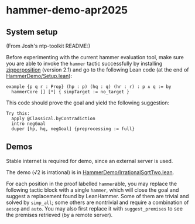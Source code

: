 # hammer-demo-apr2025

## System setup

(From Josh's ntp-toolkit README:)

Before experimenting with the current hammer evaluation tool, make sure you are able to invoke the `hammer` tactic successfully by installing [zipperposition](https://github.com/sneeuwballen/zipperposition) (version 2.1) and go to the following Lean code (at the end of [HammerDemo/Setup.lean](HammerDemo/Setup.lean)):
```
example {p q r : Prop} (hp : p) (hq : q) (hr : r) : p ∧ q := by
  hammerCore [] [*] { simpTarget := no_target }
```

This code should prove the goal and yield the following suggestion:
```
Try this:
  apply @Classical.byContradiction
  intro negGoal
  duper [hp, hq, negGoal] {preprocessing := full}
```

## Demos
Stable internet is required for demo, since an external server is used.

The demo (√2 is irrational) is in [HammerDemo/IrrationalSqrtTwo.lean](HammerDemo/IrrationalSqrtTwo.lean).

For each position in the proof labelled `hammer`able, you may replace the following tactic block with a single `hammer`, which will close the goal and suggest a replacement found by LeanHammer.
Some of them are trivial and solved by `simp_all`; some others are nontrivial and require a combination of `aesop` and `auto`.
You may also first replace it with `suggest_premises` to see the premises retrieved (by a remote server).
